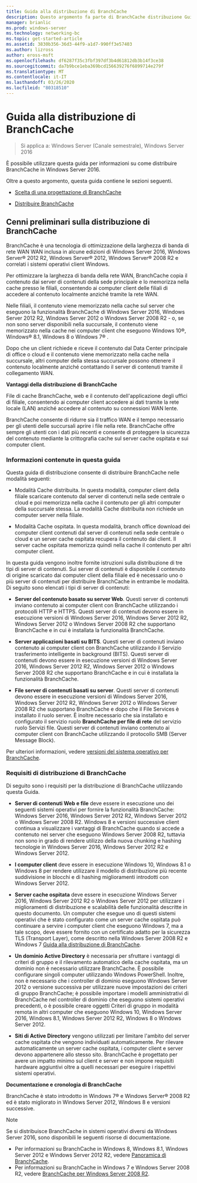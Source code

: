```yaml
---
title: Guida alla distribuzione di BranchCache
description: Questo argomento fa parte di BranchCache distribuzione Guide per Windows Server 2016, che illustra come distribuire BranchCache in modalità cache distribuita e ospitato per ottimizzare l'utilizzo della larghezza di banda WAN nelle succursali
manager: brianlic
ms.prod: windows-server
ms.technology: networking-bc
ms.topic: get-started-article
ms.assetid: 3830b356-36d3-44f9-a1d7-990ff3e57403
ms.author: lizross
author: eross-msft
ms.openlocfilehash: df6287f35c3fbf397df3b4d61812db3b14f3ce38
ms.sourcegitcommit: da7b9bce1eba369bcd156639276f6899714e279f
ms.translationtype: MT
ms.contentlocale: it-IT
ms.lasthandoff: 03/26/2020
ms.locfileid: "80318510"
---
```

# <a name="branchcache-deployment-guide"></a>Guida alla distribuzione di BranchCache

>Si applica a: Windows Server (Canale semestrale), Windows Server 2016

È possibile utilizzare questa guida per informazioni su come distribuire BranchCache in Windows Server 2016.  
  
Oltre a questo argomento, questa guida contiene le sezioni seguenti.  
  
-   [Scelta di una progettazione di BranchCache](../../branchcache/plan/Choosing-a-BranchCache-Design.md)  
  
-   [Distribuire BranchCache](../../branchcache/deploy/Deploy-BranchCache.md)  
  
## <a name="branchcache-deployment-overview"></a>Cenni preliminari sulla distribuzione di BranchCache

BranchCache è una tecnologia di ottimizzazione della larghezza di banda di rete WAN WAN inclusa in alcune edizioni di Windows Server 2016, Windows Server&reg; 2012 R2, Windows Server&reg; 2012, Windows Server&reg; 2008 R2 e correlati i sistemi operativi client Windows.  
  
Per ottimizzare la larghezza di banda della rete WAN, BranchCache copia il contenuto dai server di contenuti della sede principale e lo memorizza nella cache presso le filiali, consentendo ai computer client delle filiali di accedere al contenuto localmente anziché tramite la rete WAN.  
  
Nelle filiali, il contenuto viene memorizzato nella cache sul server che eseguono la funzionalità BranchCache di Windows Server 2016, Windows Server 2012 R2, Windows Server 2012 o Windows Server 2008 R2 - o, se non sono server disponibili nella succursale, il contenuto viene memorizzato nella cache nei computer client che eseguono Windows 10&reg;, Windows&reg; 8.1, Windows 8 o Windows 7&reg; .  
  
Dopo che un client richiede e riceve il contenuto dal Data Center principale di office o cloud e il contenuto viene memorizzato nella cache nella succursale, altri computer della stessa succursale possono ottenere il contenuto localmente anziché contattando il server di contenuti tramite il collegamento WAN.  
  
**Vantaggi della distribuzione di BranchCache**  
  
File di cache BranchCache, web e il contenuto dell'applicazione degli uffici di filiale, consentendo ai computer client accedere ai dati tramite la rete locale (LAN) anziché accedere al contenuto su connessioni WAN lente.  
  
BranchCache consente di ridurre sia il traffico WAN e il tempo necessario per gli utenti delle succursali aprire i file nella rete.  BranchCache offre sempre gli utenti con i dati più recenti e consente di proteggere la sicurezza del contenuto mediante la crittografia cache sul server cache ospitata e sui computer client.  
  
### <a name="what-this-guide-provides"></a>Informazioni contenute in questa guida  
Questa guida di distribuzione consente di distribuire BranchCache nelle modalità seguenti:  
  
-   Modalità Cache distribuita. In questa modalità, computer client della filiale scaricare contenuto dal server di contenuti nella sede centrale o cloud e poi memorizza nella cache il contenuto per gli altri computer della succursale stessa. La modalità Cache distribuita non richiede un computer server nella filiale.  
  
-   Modalità Cache ospitata. In questa modalità, branch office download dei computer client contenuti dal server di contenuti nella sede centrale o cloud e un server cache ospitata recupera il contenuto dai client. Il server cache ospitata memorizza quindi nella cache il contenuto per altri computer client.  
  
In questa guida vengono inoltre fornite istruzioni sulla distribuzione di tre tipi di server di contenuti. Sui server di contenuti è disponibile il contenuto di origine scaricato dai computer client della filiale ed è necessario uno o più server di contenuti per distribuire BranchCache in entrambe le modalità. Di seguito sono elencati i tipi di server di contenuti:  
  
-   **Server del contenuto basato su server Web**. Questi server di contenuti inviano contenuto ai computer client con BranchCache utilizzando i protocolli HTTP e HTTPS. Questi server di contenuti devono essere in esecuzione versioni di Windows Server 2016, Windows Server 2012 R2, Windows Server 2012 o Windows Server 2008 R2 che supportano BranchCache e in cui è installata la funzionalità BranchCache.  
  
-   **Server applicazioni basati su BITS**. Questi server di contenuti inviano contenuto ai computer client con BranchCache utilizzando il Servizio trasferimento intelligente in background (BITS). Questi server di contenuti devono essere in esecuzione versioni di Windows Server 2016, Windows Server 2012 R2, Windows Server 2012 o Windows Server 2008 R2 che supportano BranchCache e in cui è installata la funzionalità BranchCache.  
  
-   **File server di contenuti basati su server**. Questi server di contenuti devono essere in esecuzione versioni di Windows Server 2016, Windows Server 2012 R2, Windows Server 2012 o Windows Server 2008 R2 che supportano BranchCache e dopo che il File Services è installato il ruolo server. È inoltre necessario che sia installato e configurato il servizio ruolo **BranchCache per file di rete** del servizio ruolo Servizi file. Questi server di contenuti inviano contenuto ai computer client con BranchCache utilizzando il protocollo SMB (Server Message Block).  
  
Per ulteriori informazioni, vedere [versioni del sistema operativo per BranchCache](https://technet.microsoft.com/windows-server-docs/networking/branchcache/branchcache#a-namebkmkosaoperating-system-versions-for-branchcache).  
  
### <a name="branchcache-deployment-requirements"></a>Requisiti di distribuzione di BranchCache

Di seguito sono i requisiti per la distribuzione di BranchCache utilizzando questa Guida.  
  
-   **Server di contenuti Web e file** deve essere in esecuzione uno dei seguenti sistemi operativi per fornire la funzionalità BranchCache: Windows Server 2016, Windows Server 2012 R2, Windows Server 2012 o Windows Server 2008 R2. Windows 8 e versioni successive client continua a visualizzare i vantaggi di BranchCache quando si accede a contenuto nei server che eseguono Windows Server 2008 R2, tuttavia non sono in grado di rendere utilizzo della nuova chunking e hashing tecnologie in Windows Server 2016, Windows Server 2012 R2 e Windows Server 2012.  
  
-   **I computer client** deve essere in esecuzione Windows 10, Windows 8.1 o Windows 8 per rendere utilizzare il modello di distribuzione più recente suddivisione in blocchi e di hashing miglioramenti introdotti con Windows Server 2012.  
  
-   **Server cache ospitata** deve essere in esecuzione Windows Server 2016, Windows Server 2012 R2 o Windows Server 2012 per utilizzare i miglioramenti di distribuzione e scalabilità delle funzionalità descritte in questo documento.  Un computer che esegue uno di questi sistemi operativi che è stato configurato come un server cache ospitata può continuare a servire i computer client che eseguono Windows 7, ma a tale scopo, deve essere fornito con un certificato adatto per la sicurezza TLS (Transport Layer), come descritto nella Windows Server 2008 R2 e Windows 7 [Guida alla distribuzione di BranchCache](https://technet.microsoft.com/library/ee649232.aspx).  
  
-   **Un dominio Active Directory** è necessaria per sfruttare i vantaggi di criteri di gruppo e il rilevamento automatico della cache ospitata, ma un dominio non è necessario utilizzare BranchCache.  È possibile configurare singoli computer utilizzando Windows PowerShell. Inoltre, non è necessario che i controller di dominio eseguono Windows Server 2012 o versione successiva per utilizzare nuove impostazioni dei criteri di gruppo BranchCache; è possibile importare i modelli amministrativi di BranchCache nel controller di dominio che eseguono sistemi operativi precedenti, o è possibile creare oggetti Criteri di gruppo in modalità remota in altri computer che eseguono Windows 10, Windows Server 2016, Windows 8.1, Windows Server 2012 R2, Windows 8 o Windows Server 2012.

-   **Siti di Active Directory** vengono utilizzati per limitare l'ambito del server cache ospitata che vengono individuati automaticamente.  Per rilevare automaticamente un server cache ospitata, i computer client e server devono appartenere allo stesso sito. BranchCache è progettato per avere un impatto minimo sul client e server e non impone requisiti hardware aggiuntivi oltre a quelli necessari per eseguire i rispettivi sistemi operativi.  

**Documentazione e cronologia di BranchCache**

BranchCache è stato introdotto in Windows 7&reg; e Windows Server&reg; 2008 R2 ed è stato migliorato in Windows Server 2012, Windows 8 e versioni successive.

> [!NOTE]
> Se si distribuisce BranchCache in sistemi operativi diversi da Windows Server 2016, sono disponibili le seguenti risorse di documentazione.
> 
> - Per informazioni su BranchCache in Windows 8, Windows 8.1, Windows Server 2012 e Windows Server 2012 R2, vedere [Panoramica di BranchCache](https://technet.microsoft.com/library/hh831696.aspx).  
> - Per informazioni su BranchCache in Windows 7 e Windows Server 2008 R2, vedere  [BranchCache per Windows Server 2008 R2](https://technet.microsoft.com/library/dd996634.aspx).  
  


